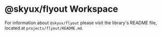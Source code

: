 # @skyux/flyout Workspace

For information about `@skyux/flyout` please visit the library's README file, located at `projects/flyout/README.md`.
